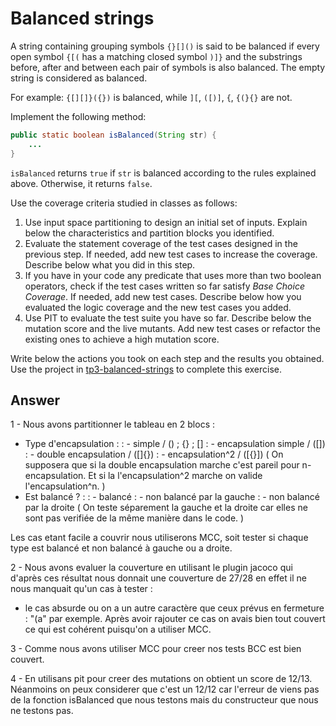 # Balanced strings

A string containing grouping symbols `{}[]()` is said to be balanced if every open symbol `{[(` has a matching closed symbol `)]}` and the substrings before, after and between each pair of symbols is also balanced. The empty string is considered as balanced.

For example: `{[][]}({})` is balanced, while `][`, `([)]`, `{`, `{(}{}` are not.

Implement the following method:

```java
public static boolean isBalanced(String str) {
    ...
}
```

`isBalanced` returns `true` if `str` is balanced according to the rules explained above. Otherwise, it returns `false`.

Use the coverage criteria studied in classes as follows:

1. Use input space partitioning to design an initial set of inputs. Explain below the characteristics and partition blocks you identified.
2. Evaluate the statement coverage of the test cases designed in the previous step. If needed, add new test cases to increase the coverage. Describe below what you did in this step.
3. If you have in your code any predicate that uses more than two boolean operators, check if the test cases written so far satisfy *Base Choice Coverage*. If needed, add new test cases. Describe below how you evaluated the logic coverage and the new test cases you added.
4. Use PIT to evaluate the test suite you have so far. Describe below the mutation score and the live mutants. Add new test cases or refactor the existing ones to achieve a high mutation score.

Write below the actions you took on each step and the results you obtained.
Use the project in [tp3-balanced-strings](../code/tp3-balanced-strings) to complete this exercise.

## Answer

1 -
Nous avons partitionner le tableau en 2 blocs :
- Type d'encapsulation :
    : - simple / () ; {} ; []
    : - encapsulation simple / ([])
    : - double encapsulation / ([]{})
    : - encapsulation^2 / ([{}])
( On supposera que si la double encapsulation marche c'est pareil pour n-encapsulation. Et si la l'encapsulation^2 marche on valide l'encapsulation^n. )
- Est balancé ? :
    : - balancé
    : - non balancé par la gauche
    : - non balancé par la droite
( On teste séparement la gauche et la droite car elles ne sont pas verifiée de la même manière dans le code. )

Les cas etant facile a couvrir nous utiliserons MCC, soit tester si chaque type est balancé et non balancé à gauche ou a droite.

2 -
Nous avons evaluer la couverture en utilisant le plugin jacoco qui d'après ces résultat nous donnait une couverture de 27/28 en effet il ne nous manquait qu'un cas à tester :
- le cas absurde ou on a un autre caractère que ceux prévus en fermeture
: "(a" par exemple.
Après avoir rajouter ce cas on avais bien tout couvert ce qui est cohérent puisqu'on a utiliser MCC.

3 - 
Comme nous avons utiliser MCC pour creer nos tests BCC est bien couvert.

4 -
En utilisans pit pour creer des mutations on obtient un score de 12/13.
Néanmoins on peux considerer que c'est un 12/12 car l'erreur de viens pas de la fonction isBalanced que nous testons mais du constructeur que nous ne testons pas.